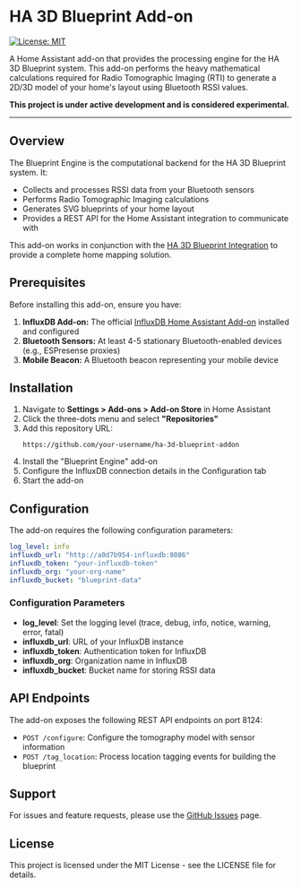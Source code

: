 # HA 3D Blueprint Add-on

[![License: MIT](https://img.shields.io/badge/License-MIT-yellow.svg)](https://opensource.org/licenses/MIT)

A Home Assistant add-on that provides the processing engine for the HA 3D Blueprint system. This add-on performs the heavy mathematical calculations required for Radio Tomographic Imaging (RTI) to generate a 2D/3D model of your home's layout using Bluetooth RSSI values.

**This project is under active development and is considered experimental.**

---

## Overview

The Blueprint Engine is the computational backend for the HA 3D Blueprint system. It:

- Collects and processes RSSI data from your Bluetooth sensors
- Performs Radio Tomographic Imaging calculations
- Generates SVG blueprints of your home layout
- Provides a REST API for the Home Assistant integration to communicate with

This add-on works in conjunction with the [HA 3D Blueprint Integration](https://github.com/your-username/ha-3d-blueprint-integration) to provide a complete home mapping solution.

## Prerequisites

Before installing this add-on, ensure you have:

1. **InfluxDB Add-on:** The official [InfluxDB Home Assistant Add-on](https://github.com/home-assistant/addons/blob/master/influxdb/DOCS.md) installed and configured
2. **Bluetooth Sensors:** At least 4-5 stationary Bluetooth-enabled devices (e.g., ESPresense proxies)
3. **Mobile Beacon:** A Bluetooth beacon representing your mobile device

## Installation

1. Navigate to **Settings > Add-ons > Add-on Store** in Home Assistant
2. Click the three-dots menu and select **"Repositories"**
3. Add this repository URL:
   ```
   https://github.com/your-username/ha-3d-blueprint-addon
   ```
4. Install the "Blueprint Engine" add-on
5. Configure the InfluxDB connection details in the Configuration tab
6. Start the add-on

## Configuration

The add-on requires the following configuration parameters:

```yaml
log_level: info
influxdb_url: "http://a0d7b954-influxdb:8086"
influxdb_token: "your-influxdb-token"
influxdb_org: "your-org-name"
influxdb_bucket: "blueprint-data"
```

### Configuration Parameters

- **log_level**: Set the logging level (trace, debug, info, notice, warning, error, fatal)
- **influxdb_url**: URL of your InfluxDB instance
- **influxdb_token**: Authentication token for InfluxDB
- **influxdb_org**: Organization name in InfluxDB
- **influxdb_bucket**: Bucket name for storing RSSI data

## API Endpoints

The add-on exposes the following REST API endpoints on port 8124:

- `POST /configure`: Configure the tomography model with sensor information
- `POST /tag_location`: Process location tagging events for building the blueprint

## Support

For issues and feature requests, please use the [GitHub Issues](https://github.com/your-username/ha-3d-blueprint-addon/issues) page.

## License

This project is licensed under the MIT License - see the LICENSE file for details.
